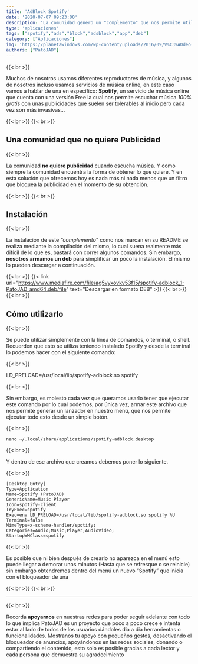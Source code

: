 ```yaml
---
title: 'AdBlock Spotify'
date: '2020-07-07 09:23:00'
description: 'La comunidad genero un "complemento" que nos permite utilizar Spotify sin nececidad de escuchar la molesta publicidad'
type: 'aplicaciones'
tags: ["spotify","ads","block","adsblock","app","deb"]
category: ["Aplicaciones"]
img: 'https://planetawindows.com/wp-content/uploads/2016/09/V%C3%ADdeo-43-1200x675.jpg'
authors: ["PatoJAD"]
---
```


{{< br >}}

Muchos de nosotros usamos diferentes reproductores de música, y algunos de nosotros incluso usamos servicios de música online, en este caso vamos a hablar de una en específico: **Spotify**, un servicio de música online que cuenta con una versión Free la cual nos permite escuchar música *100% gratis* con unas publicidades que suelen ser tolerables al inicio pero cada vez son más invasivas…

{{< br >}}
{{< br >}}

## Una comunidad que no quiere Publicidad

{{< br >}}

La comunidad **no quiere publicidad** cuando escucha música. Y como siempre la comunidad encuentra la forma de obtener lo que quiere. Y en esta solución que ofrecemos hoy es nada más ni nada menos que un filtro que bloquea la publicidad en el momento de su obtención.

{{< br >}}
{{< br >}}

## Instalación

{{< br >}}

La instalación de este *“complemento”* como nos marcan en su README se realiza mediante la compilación del mismo, lo cual suena realmente más difícil de lo que es, bastará con correr algunos comandos. Sin embargo, **nosotros armamos un deb** para simplificar un poco la instalación. El mismo lo pueden descargar a continuación.

{{< br >}}
{{< link url="https://www.mediafire.com/file/ag5vyxovkv53f15/spotify-adblock_1-PatoJAD_amd64.deb/file" text="Descargar en formato DEB" >}}
{{< br >}}
{{< br >}}

## Cómo utilizarlo

{{< br >}}

Se puede utilizar simplemente con la línea de comandos, o terminal, o shell. Recuerden que esto se utiliza teniendo instalado Spotify y desde la terminal lo podemos hacer con el siguiente comando:

{{< br >}}

LD_PRELOAD=/usr/local/lib/spotify-adblock.so spotify

{{< br >}}

Sin embargo, es molesto cada vez que queramos usarlo tener que ejecutar este comando por lo cual podemos, por única vez, armar este archivo que nos permite generar un lanzador en nuestro menú, que nos permite ejecutar todo esto desde un simple botón.

{{< br >}}

    nano ~/.local/share/applications/spotify-adblock.desktop

{{< br >}}

Y dentro de ese archivo que creamos debemos poner lo siguiente.

{{< br >}}

    [Desktop Entry]
    Type=Application
    Name=Spotify (PatoJAD)
    GenericName=Music Player
    Icon=spotify-client
    TryExec=spotify
    Exec=env LD_PRELOAD=/usr/local/lib/spotify-adblock.so spotify %U
    Terminal=false
    MimeType=x-scheme-handler/spotify;
    Categories=Audio;Music;Player;AudioVideo;
    StartupWMClass=spotify

{{< br >}}

Es posible que ni bien después de crearlo no aparezca en el menú esto puede llegar a demorar unos minutos (Hasta que se refresque  o se reinicie) sin embargo obtendremos dentro del menú un nuevo “Spotify” que inicia con el bloqueador de una

{{< br >}}
{{< br >}}

---

{{< br >}}

Recorda **apoyarnos** en nuestras redes para poder seguir adelante con todo lo que implica PatoJAD es un proyecto que poco a poco crece e intenta estar al lado de todos de los usuarios dándoles dia a dia herramientas o funcionalidades. Mostranos tu apoyo con pequeños gestos, desactivando el bloqueador de anuncios, apoyándonos en las redes sociales, donando o compartiendo el contenido, esto solo es posible gracias a cada lector y cada persona que demuestra su agradecimiento
